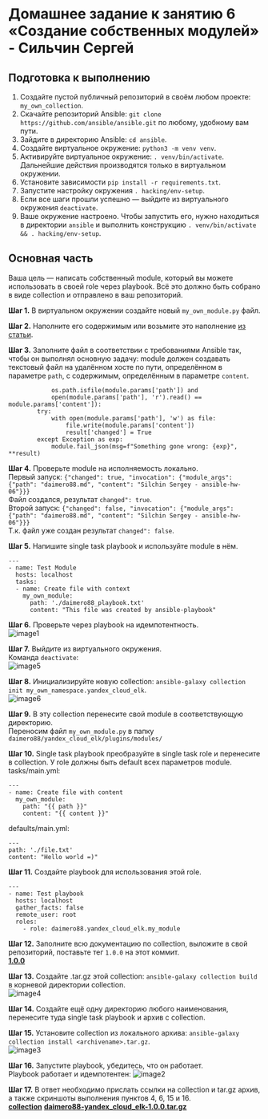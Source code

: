 # Домашнее задание к занятию 6 «Создание собственных модулей» - Сильчин Сергей

## Подготовка к выполнению

1. Создайте пустой публичный репозиторий в своём любом проекте: `my_own_collection`.
2. Скачайте репозиторий Ansible: `git clone https://github.com/ansible/ansible.git` по любому, удобному вам пути.
3. Зайдите в директорию Ansible: `cd ansible`.
4. Создайте виртуальное окружение: `python3 -m venv venv`.
5. Активируйте виртуальное окружение: `. venv/bin/activate`. Дальнейшие действия производятся только в виртуальном окружении.
6. Установите зависимости `pip install -r requirements.txt`.
7. Запустите настройку окружения `. hacking/env-setup`.
8. Если все шаги прошли успешно — выйдите из виртуального окружения `deactivate`.
9. Ваше окружение настроено. Чтобы запустить его, нужно находиться в директории `ansible` и выполнить конструкцию `. venv/bin/activate && . hacking/env-setup`.

## Основная часть

Ваша цель — написать собственный module, который вы можете использовать в своей role через playbook. Всё это должно быть собрано в виде collection и отправлено в ваш репозиторий.

**Шаг 1.** В виртуальном окружении создайте новый `my_own_module.py` файл.  

**Шаг 2.** Наполните его содержимым или возьмите это наполнение [из статьи](https://docs.ansible.com/ansible/latest/dev_guide/developing_modules_general.html#creating-a-module).  

**Шаг 3.** Заполните файл в соответствии с требованиями Ansible так, чтобы он выполнял основную задачу: module должен создавать текстовый файл на удалённом хосте по пути, определённом в параметре `path`, с содержимым, определённым в параметре `content`.  

```    if not (os.path.exists(module.params['path']) and
            os.path.isfile(module.params['path']) and
            open(module.params['path'], 'r').read() == module.params['content']):
        try:
            with open(module.params['path'], 'w') as file:
                file.write(module.params['content'])
                result['changed'] = True
        except Exception as exp:
            module.fail_json(msg=f"Something gone wrong: {exp}", **result)
```
**Шаг 4.** Проверьте module на исполняемость локально.  
Первый запуск: ```{"changed": true, "invocation": {"module_args": {"path": "daimero88.md", "content": "Silchin Sergey - ansible-hw-06"}}}```  
Файл создался, результат `changed": true`.  
Второй запуск: ```{"changed": false, "invocation": {"module_args": {"path": "daimero88.md", "content": "Silchin Sergey - ansible-hw-06"}}}```  
Т.к. файл уже создан результат `changed": false`.  

**Шаг 5.** Напишите single task playbook и используйте module в нём.  
```
---
- name: Test Module
  hosts: localhost
  tasks:
  - name: Create file with context
    my_own_module:
      path: './daimero88_playbook.txt'
      content: "This file was created by ansible-playbook"
```
**Шаг 6.** Проверьте через playbook на идемпотентность.  
![image1](https://github.com/user-attachments/assets/d25fede7-5059-42ce-baa5-d5b9c417b83f)  

**Шаг 7.** Выйдите из виртуального окружения.  
Команда `deactivate`:  
![image5](https://github.com/user-attachments/assets/b0cfbbdc-6af0-45a5-86ec-638ecd5ee779)  

**Шаг 8.** Инициализируйте новую collection: `ansible-galaxy collection init my_own_namespace.yandex_cloud_elk`.  
![image6](https://github.com/user-attachments/assets/63118e5c-a6b3-4fc3-9508-45cc8985da3b)  

**Шаг 9.** В эту collection перенесите свой module в соответствующую директорию.  
Переносим файл `my_own_module.py` в папку `daimero88/yandex_cloud_elk/plugins/modules/`  

**Шаг 10.** Single task playbook преобразуйте в single task role и перенесите в collection. У role должны быть default всех параметров module.  
tasks/main.yml:
```
---
- name: Create file with content
  my_own_module:
    path: "{{ path }}"
    content: "{{ content }}"
```
defaults/main.yml:
```
---
path: './file.txt'
content: "Hello world =)"
```
**Шаг 11.** Создайте playbook для использования этой role.  
```
---
- name: Test playbook
  hosts: localhost
  gather_facts: false
  remote_user: root
  roles:
    - role: daimero88.yandex_cloud_elk.my_module
```

**Шаг 12.** Заполните всю документацию по collection, выложите в свой репозиторий, поставьте тег `1.0.0` на этот коммит.  
[**1.0.0**](https://github.com/Daimero88/my_own_collection/releases/tag/1.0.0)

**Шаг 13.** Создайте .tar.gz этой collection: `ansible-galaxy collection build` в корневой директории collection.  
![image4](https://github.com/user-attachments/assets/e305179f-a6c7-4682-bee4-5008294820ca)

**Шаг 14.** Создайте ещё одну директорию любого наименования, перенесите туда single task playbook и архив c collection.

**Шаг 15.** Установите collection из локального архива: `ansible-galaxy collection install <archivename>.tar.gz`.  
![image3](https://github.com/user-attachments/assets/fe0c23c8-d62b-408a-85f3-563709cc0b5d)

**Шаг 16.** Запустите playbook, убедитесь, что он работает.  
Playbook работает и идемпотентен:
![image2](https://github.com/user-attachments/assets/612f6934-6ab9-477a-86e8-6416e6fa3a9f)

**Шаг 17.** В ответ необходимо прислать ссылки на collection и tar.gz архив, а также скриншоты выполнения пунктов 4, 6, 15 и 16.  
[**collection**](https://github.com/Daimero88/my_own_collection/tree/main/daimero88/yandex_cloud_elk)
[**daimero88-yandex_cloud_elk-1.0.0.tar.gz**](https://github.com/Daimero88/my_own_collection/blob/main/daimero88/yandex_cloud_elk/daimero88-yandex_cloud_elk-1.0.0.tar.gz)
